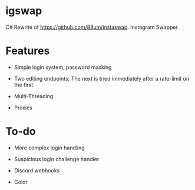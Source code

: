 # igswap
C# Rewrite of https://github.com/88um/instaswap. Instagram Swapper

# Features
 
 - Simple login system, password masking
 
 - Two editing endpoints; The next is tried immediately after a rate-limit on the first.

 - Multi-Threading
 
 - Proxies

# To-do
 
 - More complex login handling
 
 - Suspicious login challenge handler

 - Discord webhooks

  - Color
 
 
 
 


